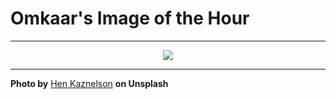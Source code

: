 # Omkaar's Image of the Hour

---

<div align="center">

<a href="https://unsplash.com/photos/people-wait-for-a-train-at-the-station-platform-c_muxYU1DcE">
  <img src="https://images.unsplash.com/photo-1749909902516-786d8d846193?crop=entropy&cs=tinysrgb&fit=max&fm=jpg&ixid=M3w3NjA2Nzh8MHwxfHJhbmRvbXx8fHx8fHx8fDE3NTA0MjQ0MDB8&ixlib=rb-4.1.0&q=80&w=1080" style="max-width:100%; height:auto;">
</a>



</div>

---

**Photo by** [Hen Kaznelson](https://unsplash.com/@catchafilm) **on Unsplash**
